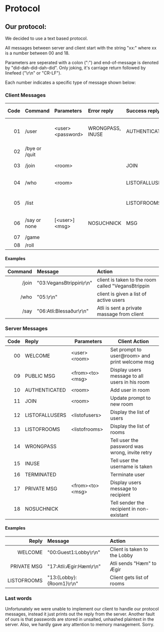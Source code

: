 

Protocol
========

## Our protocol:

We decided to use a text based protocol.

All messages between server and client start with the string "xx:" where xx is a number between 00 and 18.

Parameters are seperated with a colon (":") and end-of-message is denoted by "did-dah-did-dah-did". Only joking, it's carriage return followed by linefeed ("\r\n" or "CR-LF").

Each number indicates a specific type of message shown below:

### Client Messages

| Code | Command           | Parameters       |Error reply      | Success reply | Server Action                          |
| ----:|:------------------|:-----------------|:----------------|:--------------|----------------------------------------|
| 01   | /user             |\<user\>\<password\>  | WRONGPASS, INUSE| AUTHENTICATED | Add user in Lobby and list of all users|
| 02   | /bye or /quit     |                  |                 |                |Disconnect    |                                        |
| 03   | /join             |\<room\>            |                 | JOIN          | Add user in room                       |
| 04   | /who              |\<room\>            |                 | LISTOFALLUSERS| Send the client a list of all users    |
| 05   | /list             |                  |                 | LISTOFROOMS   | Send the client a list of all rooms    |
| 06   | /say or none      |[\<user\>]\<msg\>     | NOSUCHNICK      | MSG           | Send private/public messages           |
| 07   | /game             |                  |                 |               |                                        |
| 08   | /roll             |                  |                 |               |                                        |

#### Examples

| Command | Message                | Action                                              |
| -------:|:-----------------------|:----------------------------------------------------|
| /join   | "03:VegansBtrippin\r\n"| client is taken to the room called "VegansBtrippin  |
| /who    | "05:\r\n"              | client is given a list of active users              |
| /say    | "06:Atli:Blessaður\r\n"| Atli is sent a private massage from client          |

### Server Messages

| Code | Reply             | Parameters       | Client Action                                      |
| ----:|:----------------- | -----------------|----------------------------------------------------|
| 00   | WELCOME           |\<user\>\<room\>      | Set prompt to user@room> and print welcome msg |
| 09   | PUBLIC MSG        |\<from\>\<to\>\<msg\>   | Display users message to all users in his room     |
| 10   | AUTHENTICATED     |\<room\>            | Add user in room                                   |
| 11   | JOIN              |\<room\>            | Update prompt to new room                          |
| 12   | LISTOFALLUSERS    |\<listofusers\>     | Display the list of users                          |
| 13   | LISTOFROOMS       |\<listofrooms\>     | Display the list of rooms                          |
| 14   | WRONGPASS         |                  | Tell user the password was wrong, invite retry     |
| 15   | INUSE             |                  | Tell user the username is taken                    |
| 16   | TERMINATED        |                  | Terminate user                                     |
| 17   | PRIVATE MSG       |\<from\>\<to\>\<msg\>   | Display users message to recipient                 |
| 18   | NOSUCHNICK        |                  | Tell sender the recipient in non-existant                 |

#### Examples

| Reply      | Message                 | Action                                              |
| ----------:|:------------------------|:----------------------------------------------------|
| WELCOME    | "00:Guest1:Lobby\r\n"   | Client is taken to the Lobby                        |
| PRIVATE MSG| "17:Atli:Ægir:Hæm\r\n"  | Atli sends "Hæm" to Ægir                            |
| LISTOFROOMS| "13:{Lobby}:{Room1}\r\n"| Client gets list of rooms                           |

### Last words

Unfortunately we were unable to implement our client to handle our protocol messages, instead it just prints out the reply from the server. Another fault of ours is that passwords are stored in unsalted, unhashed plaintext in the server.  Also, we hardly gave any attention to memory management. Sorry.


